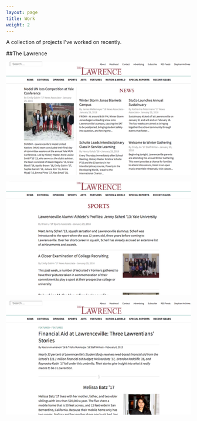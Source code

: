 ```yaml
---
layout: page
title: Work
weight: 2
---
```


A collection of projects I've worked on recently.

##The Lawrence

![The Lawrence Desktop Home](/assets/2015/01/the-lawrence-desktop-home.png)

![The Lawrence Desktop Category](/assets/2015/01/the-lawrence-desktop-category.png)

![The Lawrence Desktop Article](/assets/2015/01/the-lawrence-desktop-article.png)
